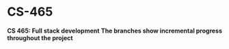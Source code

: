 # CS-465
**CS 465: Full stack development**
**The branches show incremental progress throughout the project**

